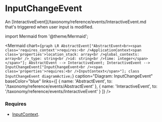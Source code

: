 # InputChangeEvent

An [InteractiveEvent](/taxonomy/reference/events/InteractiveEvent.md that's triggered when user input is modified.

import Mermaid from '@theme/Mermaid';

<Mermaid chart={`
	graph LR
        AbstractEvent["AbstractEvent<br><span class='requires_context'>requires:<br />ApplicationContext<span class='properties'>location_stack: array<br />global_contexts: array<br />_type: string<br />id: string<br />time: integer</span></span>"];
        AbstractEvent --> InteractiveEvent;
        InteractiveEvent --> InputChangeEvent["InputChangeEvent<br /><span class='properties'>requires:<br />InputContext</span>"];
    class InputChangeEvent diagramActive;
`} 
  caption="Diagram: InputChangeEvent" 
  baseColor="blue" 
  links={[
    { name: 'AbstractEvent', to: '/taxonomy/reference/events/AbstractEvent' },
    { name: 'InteractiveEvent', to: '/taxonomy/reference/events/InteractiveEvent' }
  ]}
/>

### Requires
- [InputContext](/taxonomy/reference/location-contexts/InputContext.md).